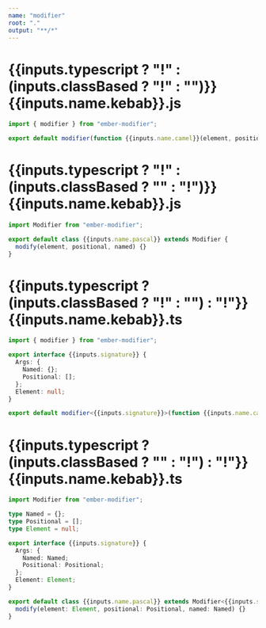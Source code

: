 ```yaml
---
name: "modifier"
root: "."
output: "**/*"
---
```


# {{inputs.typescript ? "!" : (inputs.classBased ? "!" : "")}}{{inputs.name.kebab}}.js

```js
import { modifier } from "ember-modifier";

export default modifier(function {{inputs.name.camel}}(element, positional, named) {});

```

# {{inputs.typescript ? "!" : (inputs.classBased ? "" : "!")}}{{inputs.name.kebab}}.js

```js
import Modifier from "ember-modifier";

export default class {{inputs.name.pascal}} extends Modifier {
  modify(element, positional, named) {}
}

```

# {{inputs.typescript ? (inputs.classBased ? "!" : "") : "!"}}{{inputs.name.kebab}}.ts

```ts
import { modifier } from "ember-modifier";

export interface {{inputs.signature}} {
  Args: {
    Named: {};
    Positional: [];
  };
  Element: null;
}

export default modifier<{{inputs.signature}}>(function {{inputs.name.camel}}(element, positional, named) {});

```

# {{inputs.typescript ? (inputs.classBased ? "" : "!") : "!"}}{{inputs.name.kebab}}.ts

```ts
import Modifier from "ember-modifier";

type Named = {};
type Positional = [];
type Element = null;

export interface {{inputs.signature}} {
  Args: {
    Named: Named;
    Positional: Positional;
  };
  Element: Element;
}

export default class {{inputs.name.pascal}} extends Modifier<{{inputs.signature}}> {
  modify(element: Element, positional: Positional, named: Named) {}
}

```

